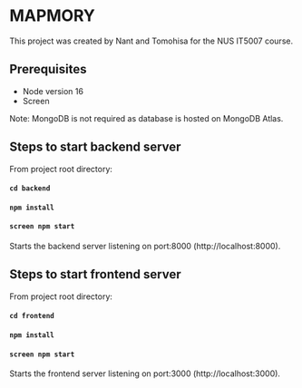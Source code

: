 # MAPMORY

This project was created by Nant and Tomohisa for the NUS IT5007 course.

## Prerequisites

- Node version 16
- Screen

Note: MongoDB is not required as database is hosted on MongoDB Atlas.

## Steps to start backend server
From project root directory:
#### `cd backend`
#### `npm install`
#### `screen npm start`
Starts the backend server listening on port:8000 (http://localhost:8000).

## Steps to start frontend server
From project root directory:
#### `cd frontend`
#### `npm install`
#### `screen npm start`
Starts the frontend server listening on port:3000 (http://localhost:3000).
